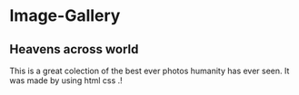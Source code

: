 # Image-Gallery 
## Heavens across world
This is a great colection of the best ever photos humanity has ever seen.
It was made by using html css .!
